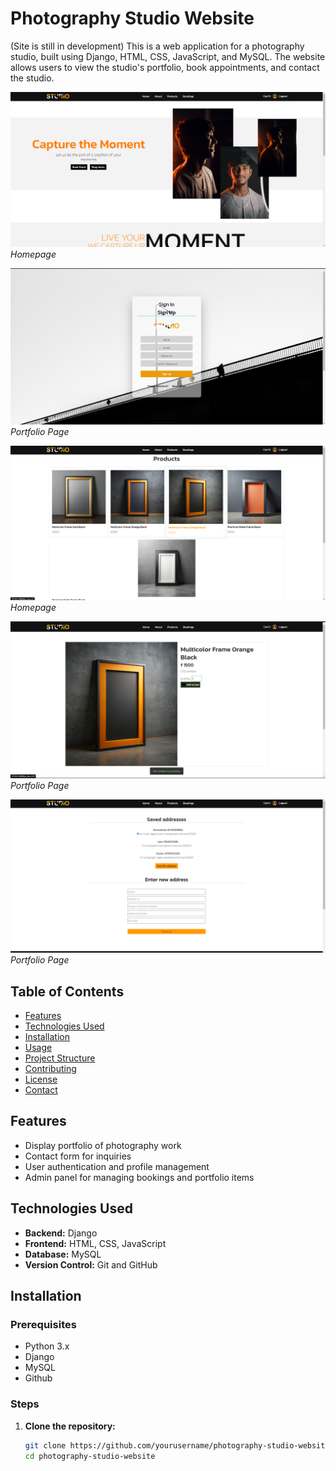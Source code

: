 # Photography Studio Website
(Site is still in development)
This is a web application for a photography studio, built using Django, HTML, CSS, JavaScript, and MySQL. The website allows users to view the studio's portfolio, book appointments, and contact the studio.

![Homepage](screenshots/homee.png)
*Homepage*

![Portfolio](screenshots/signupp.png)
*Portfolio Page*

![Homepage](screenshots/productss.png)
*Homepage*

![Portfolio](screenshots/pdpp.png)
*Portfolio Page*

![Portfolio](screenshots/addresss.png)
*Portfolio Page*

## Table of Contents

- [Features](#features)
- [Technologies Used](#technologies-used)
- [Installation](#installation)
- [Usage](#usage)
- [Project Structure](#project-structure)
- [Contributing](#contributing)
- [License](#license)
- [Contact](#contact)

## Features

- Display portfolio of photography work
- Contact form for inquiries
- User authentication and profile management
- Admin panel for managing bookings and portfolio items

## Technologies Used

- **Backend:** Django
- **Frontend:** HTML, CSS, JavaScript
- **Database:** MySQL
- **Version Control:** Git and GitHub

## Installation

### Prerequisites

- Python 3.x
- Django
- MySQL
- Github



### Steps

1. **Clone the repository:**

   ```bash
   git clone https://github.com/yourusername/photography-studio-website.git
   cd photography-studio-website
